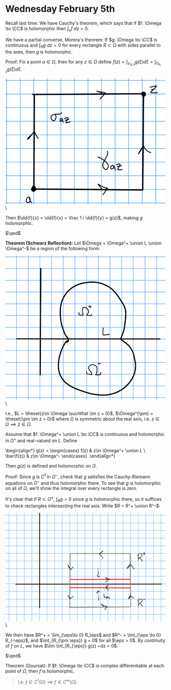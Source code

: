# Wednesday February 5th

Recall last time:
We have Cauchy's theorem, which says that if $f: \Omega \to \CC$ is holomorphic then $\int_\gamma f~dz = 0$.

We have a partial converse, Morera's theorem: If $g: \Omega \to \CC$ is continuous and $\int_R g~dz = 0$ for every rectangle $R\subset \Omega$ with sides parallel to the axes, then $g$ is holomorphic.

Proof:
Fix a point $a\in\Omega$, then for any $z\in\Omega$ define $f(z) = \int_{\gamma_{a, z}} g(\xi) d\xi = \int_{\sigma_{a, z}} g(\xi) d\xi$.

![Image](figures/2020-02-05-13:42.png)\

Then $\dd{f}{z} = \dd{f}{x} = \frac 1 i \dd{f}{y} = g(z)$, making $g$ holomorphic.

$\qed$

**Theorem (Schwarz Reflection):**
Let $\Omega = \Omega^+ \union L \union \Omega^-$ be a region of the following form:

![Image](figures/2020-02-05-13:45.png)\

I.e., $L = \theset{z\in \Omega \suchthat \im z = 0}$, $\Omega^{\pm} = \theset{\pm \im z > 0}$ where $\Omega$ is symmetric about the real axis, i.e. $z\in \Omega \implies \bar z \in \Omega$.

Assume that $f: \Omega^+ \union L \to \CC$ is continuous and holomorphic in $\Omega^+$ and real-valued on $L$.
Define

\begin{align*}
g(z) = 
\begin{cases}
f(z) & z\in \Omega^+ \union L \\
\bar{f(z)} & z\in \Omega^-
\end{cases}
.\end{align*}

Then $g(z)$ is defined and holomorphic on $\Omega$.

Proof:
Since $g$ is $C^1$ in $\Omega^-$, check that $g$ satisfies the Cauchy-Riemann equations on $\Omega^-$ and thus holomorphic there.
To see that $g$ is holomorphic on all of $\Omega$, we'll show the integral over every rectangle is zero.

It's clear that if $R\subset \Omega^{\pm}$, $\int_R g = 0$ since $g$ is holomorphic there, so it suffices to check rectangles intersecting the real axis.
Write $R = R^+ \union R^-$:

![Image](figures/2020-02-05-13:59.png)\

We then have $R^+ = \lim_{\eps\to 0} R_\eps$  and $R^- = \lim_{\eps \to 0} R_{-\eps}$, and $\int_{R_{\pm \eps}} g = 0$ for all $\eps > 0$.
By continuity of $f$ on $L$, we have $\lim \int_{R_{\eps}} g(z) ~dz = 0$.

$\qed$

Theorem (Goursat):
If $f: \Omega \to \CC$ is complex differentiable at each point of $\Omega$, then $f$ is holomorphic.

> I.e. $f\in C^1(\Omega) \implies f\in C^\infty(\Omega)$.
